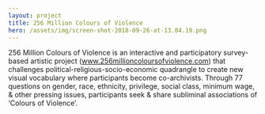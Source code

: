 ```yaml
---
layout: project
title: 256 Million Colours of Violence
hero: /assets/img/screen-shot-2018-09-26-at-13.04.19.png
---
```

256 Million Colours of Violence is an interactive and participatory survey-based artistic project (www.256millioncoloursofviolence.com) that challenges political-religious-socio-economic quadrangle to create new visual vocabulary where participants become co-archivists. Through 77 questions on gender, race, ethnicity, privilege, social class, minimum wage, & other pressing issues, participants seek & share subliminal associations of ‘Colours of Violence’.
